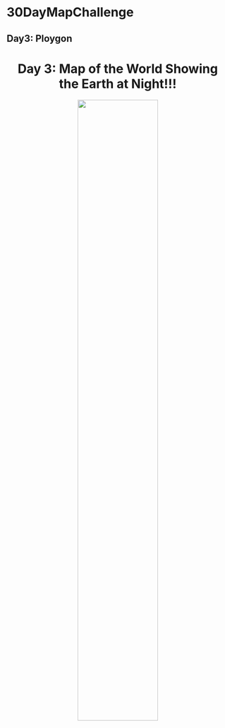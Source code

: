 # 30DayMapChallenge 

## Day3: Ploygon

<h1 align="center"> Day 3: Map of the World Showing the Earth at Night!!! </h1>

  <p align="center">
    <img src="https://github.com/BB1464/30DayMapChallenge/blob/master/2022/Day3-Polygon/Day3.png" width="60%">
      </p>

